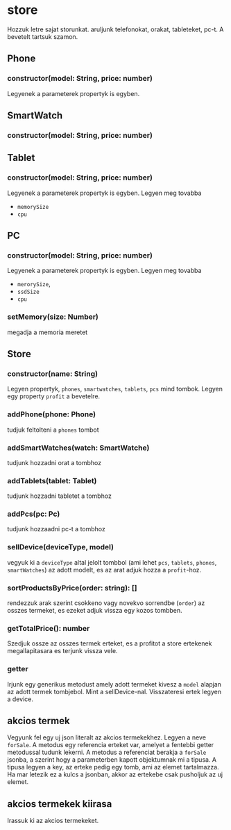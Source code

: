 # store

Hozzuk letre sajat storunkat. aruljunk telefonokat, orakat, tableteket, pc-t. A bevetelt tartsuk szamon.

## Phone

### constructor(model: String, price: number)

Legyenek a parameterek propertyk is egyben.

## SmartWatch

### constructor(model: String, price: number)

## Tablet

### constructor(model: String, price: number)

Legyenek a parameterek propertyk is egyben. Legyen meg tovabba 
 - `memorySize`
 - `cpu`

## PC

### constructor(model: String, price: number)

Legyenek a parameterek propertyk is egyben. Legyen meg tovabba 
 - `merorySize`, 
 - `ssdSize`
 - `cpu`

### setMemory(size: Number)

megadja a memoria meretet

## Store

### constructor(name: String)

Legyen propertyk, `phones`, `smartwatches`, `tablets`, `pcs` mind tombok. Legyen egy property `profit` a bevetelre.

### addPhone(phone: Phone)

tudjuk feltolteni a `phones` tombot

### addSmartWatches(watch: SmartWatche)

tudjunk hozzadni orat a tombhoz

### addTablets(tablet: Tablet)

tudjunk hozzadni tabletet a tombhoz 

### addPcs(pc: Pc)

tudjunk hozzaadni pc-t a tombhoz 

### sellDevice(deviceType, model)

vegyuk ki a `deviceType` altal jelolt tombbol (ami lehet `pcs`, `tablets`, `phones`, `smartWatches`) az adott modelt, es az arat adjuk hozza a `profit`-hoz.

### sortProductsByPrice(order: string): []

rendezzuk arak szerint csokkeno vagy novekvo sorrendbe (`order`) az osszes termeket, es ezeket adjuk vissza egy kozos tombben.

### getTotalPrice(): number

Szedjuk ossze az osszes termek erteket, es a profitot a store ertekenek megallapitasara es terjunk vissza vele.

### getter

Irjunk egy generikus metodust amely adott termeket kivesz a `model` alapjan az adott termek tombjebol. Mint a sellDevice-nal.
Visszateresi ertek legyen a device.

## akcios termek

Vegyunk fel egy uj json literalt az akcios termekekhez. Legyen a neve `forSale`. A metodus egy referencia erteket var, amelyet a fentebbi getter metodussal tudunk lekerni. A metodus a referenciat berakja a `forSale` jsonba, a szerint hogy a parameterben kapott objektumnak mi a tipusa.
A tipusa legyen a key, az erteke pedig egy tomb, ami az elemet tartalmazza. Ha mar letezik ez a kulcs a jsonban, akkor az ertekebe csak pusholjuk az uj elemet.

## akcios termekek kiirasa

Irassuk ki az akcios termekeket.